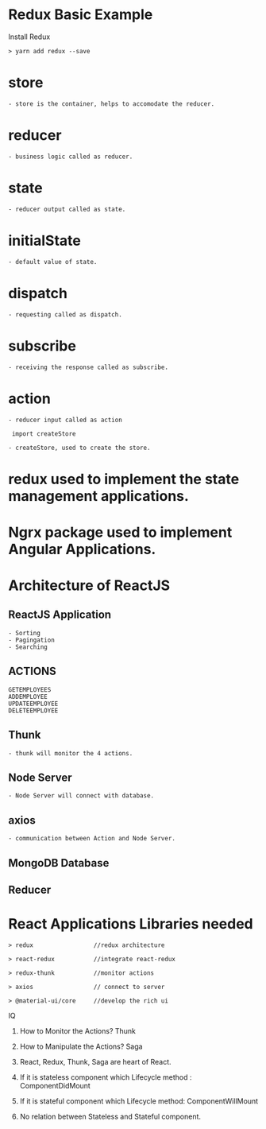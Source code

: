 # Redux Basic Example

Install Redux

    > yarn add redux --save

# store

    - store is the container, helps to accomodate the reducer.

# reducer

    - business logic called as reducer.

# state

    - reducer output called as state.

# initialState

    - default value of state.

# dispatch

    - requesting called as dispatch.

# subscribe

    - receiving the response called as subscribe.

# action

    - reducer input called as action

     import createStore

    - createStore, used to create the store.

# redux used to implement the state management applications.

# Ngrx package used to implement Angular Applications.

# Architecture of ReactJS

## ReactJS Application

    - Sorting
    - Pagingation
    - Searching

## ACTIONS

    GETEMPLOYEES
    ADDEMPLOYEE
    UPDATEEMPLOYEE
    DELETEEMPLOYEE

## Thunk

    - thunk will monitor the 4 actions.

## Node Server

    - Node Server will connect with database.

## axios

    - communication between Action and Node Server.

## MongoDB Database

## Reducer

# React Applications Libraries needed

    > redux                 //redux architecture

    > react-redux           //integrate react-redux

    > redux-thunk           //monitor actions

    > axios                 // connect to server

    > @material-ui/core     //develop the rich ui

IQ

1. How to Monitor the Actions? Thunk

2. How to Manipulate the Actions? Saga

3. React, Redux, Thunk, Saga are heart of React.

4. If it is stateless component which Lifecycle method : ComponentDidMount

5. If it is stateful component which Lifecycle method: ComponentWillMount

6. No relation between Stateless and Stateful component.
